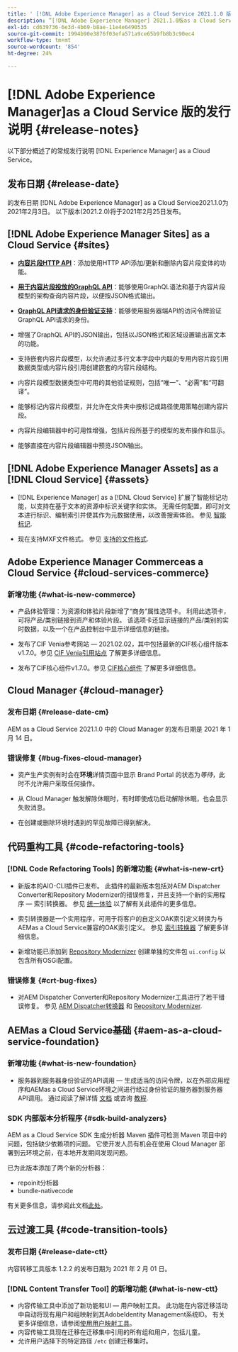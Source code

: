 ```yaml
---
title: ' [!DNL Adobe Experience Manager] as a Cloud Service 2021.1.0 版的发行说明。'
description: ”[!DNL Adobe Experience Manager] 2021.1.0版as a Cloud Service发行说明。”
exl-id: cd639736-6e3d-4b69-b8ae-11e4e6490535
source-git-commit: 1994b90e3876f03efa571a9ce65b9fb8b3c90ec4
workflow-type: tm+mt
source-wordcount: '854'
ht-degree: 24%

---
```



# [!DNL Adobe Experience Manager]as a Cloud Service 版的发行说明 {#release-notes}

以下部分概述了的常规发行说明 [!DNL Experience Manager] as a Cloud Service。

## 发布日期 {#release-date}

的发布日期 [!DNL Adobe Experience Manager] as a Cloud Service2021.1.0为2021年2月3日。
以下版本(2021.2.0)将于2021年2月25日发布。

## [!DNL Adobe Experience Manager Sites] as a Cloud Service {#sites}

* **[内容片段HTTP API](/help/assets/content-fragments/assets-api-content-fragments.md)**：添加使用HTTP API添加/更新和删除内容片段变体的功能。

* **[用于内容片段投放的GraphQL API](/help/headless/graphql-api/content-fragments.md)**：能够使用GraphQL语法和基于内容片段模型的架构查询内容片段，以便按JSON格式输出。

* **[GraphQL API请求的身份验证支持](/help/headless/security/authentication.md)**：能够使用服务器端API的访问令牌验证GraphQL API请求的身份。

* 增强了GraphQL API的JSON输出，包括以JSON格式和区域设置输出富文本的功能。

* 支持嵌套内容片段模型，以允许通过多行文本字段中内联的专用内容片段引用数据类型或内容片段引用创建嵌套的内容片段结构。

* 内容片段模型数据类型中可用的其他验证规则，包括“唯一”、“必需”和“可翻译”。

* 能够标记内容片段模型，并允许在文件夹中按标记或路径使用策略创建内容片段。

* 内容片段编辑器中的可用性增强，包括片段所基于的模型的发布操作和显示。

* 能够直接在内容片段编辑器中预览JSON输出。


## [!DNL Adobe Experience Manager Assets] as a [!DNL Cloud Service] {#assets}

* [!DNL Experience Manager] as a [!DNL Cloud Service] 扩展了智能标记功能，以支持在基于文本的资源中标识关键字和实体。 无需任何配置，即可对文本进行标识、编制索引并使其作为元数据使用，以改善搜索体验。 参见 [智能标记](/help/assets/smart-tags.md).

* 现在支持MXF文件格式。 参见 [支持的文件格式](/help/assets/file-format-support.md#video-formats).

## Adobe Experience Manager Commerceas a Cloud Service {#cloud-services-commerce}

### 新增功能 {#what-is-new-commerce}

* 产品体验管理：为资源和体验片段新增了“商务”属性选项卡。 利用此选项卡，可将产品/类别链接到资产和体验片段。 该选项卡还显示链接的产品/类别的实时数据，以及一个在产品控制台中显示详细信息的链接。

* 发布了CIF Venia参考网站 — 2021.02.02，其中包括最新的CIF核心组件版本v1.7.0。参见 [CIF Venia引用站点](https://github.com/adobe/aem-cif-guides-venia/releases/tag/venia-2021.02.02) 了解更多详细信息。

* 发布了CIF核心组件v1.7.0。参见 [CIF核心组件](https://github.com/adobe/aem-core-cif-components/releases/tag/core-cif-components-reactor-1.7.0) 了解更多详细信息。

## Cloud Manager {#cloud-manager}

### 发布日期 {#release-date-cm}

AEM as a Cloud Service 2021.1.0 中的 Cloud Manager 的发布日期是 2021 年 1 月 14 日。

### 错误修复 {#bug-fixes-cloud-manager}

* 资产生产实例有时会在&#x200B;**环境**&#x200B;详情页面中显示 Brand Portal 的状态为&#x200B;*等待*，此时不允许用户采取任何操作。

* 从 Cloud Manager 触发解除休眠时，有时即使成功启动解除休眠，也会显示失败消息。

* 在创建或删除环境时遇到的罕见故障已得到解决。

## 代码重构工具 {#code-refactoring-tools}

### [!DNL Code Refactoring Tools] 的新增功能 {#what-is-new-crt}

* 新版本的AIO-CLI插件已发布。 此插件的最新版本包括对AEM Dispatcher Converter和Repository Modernizer的错误修复，并且支持一个新的实用程序 — 索引转换器。 参见 [统一体验](https://experienceleague.adobe.com/docs/experience-manager-cloud-service/moving/refactoring-tools/unified-experience.html?lang=en#benefits) 以了解有关此插件的更多信息。

* 索引转换器是一个实用程序，可用于将客户的自定义OAK索引定义转换为与AEMas a Cloud Service兼容的OAK索引定义。 参见 [索引转换器](https://github.com/adobe/aem-cloud-service-source-migration/tree/master/packages/index-converter) 了解更多详细信息。

* 新增功能已添加到 [Repository Modernizer](https://github.com/adobe/aem-cloud-service-source-migration/tree/master/packages/repository-modernizer) 创建单独的文件包 `ui.config` 以包含所有OSGi配置。

### 错误修复 {#crt-bug-fixes}

* 对AEM Dispatcher Converter和Repository Modernizer工具进行了若干错误修复。 参见 [AEM Dispatcher转换器](https://github.com/adobe/aem-cloud-service-source-migration/tree/master/packages/dispatcher-converter) 和 [Repository Modernizer](https://github.com/adobe/aem-cloud-service-source-migration/tree/master/packages/repository-modernizer).

## AEMas a Cloud Service基础 {#aem-as-a-cloud-service-foundation}

### 新增功能 {#what-is-new-foundation}

* 服务器到服务器身份验证的API调用 — 生成适当的访问令牌，以在外部应用程序和AEMas a Cloud Service环境之间进行经过身份验证的服务器到服务器API调用。 通过阅读了解详情 [文档](/help/implementing/developing/introduction/generating-access-tokens-for-server-side-apis.md) 或咨询 [教程](https://experienceleague.adobe.com/docs/experience-manager-learn/getting-started-with-aem-headless/authentication/overview.html?lang=en#authentication).

### SDK 内部版本分析程序 {#sdk-build-analyzers}

AEM as a Cloud Service SDK 生成分析器 Maven 插件可检测 Maven 项目中的问题，包括缺少依赖项的问题。 它使开发人员有机会在使用 Cloud Manager 部署到云环境之前，在本地开发期间发现问题。

已为此版本添加了两个新的分析器：

* repoinit分析器
* bundle-nativecode

有关更多信息，请参阅此文档[此处](https://experienceleague.adobe.com/docs/experience-manager-core-components/using/developing/archetype/build-analyzer-maven-plugin.html?lang=zh-Hans#developing)。

## 云过渡工具 {#code-transition-tools}

### 发布日期 {#release-date-ctt}

内容转移工具版本 1.2.2 的发布日期为 2021 年 2 月 01 日。

### [!DNL Content Transfer Tool] 的新增功能 {#what-is-new-ctt}

* 内容传输工具中添加了新功能和UI — 用户映射工具。 此功能在内容迁移活动中自动将现有用户和组映射到其AdobeIdentity Management系统ID。 有关更多详细信息，请参阅[使用用户映射工具](https://experienceleague.adobe.com/docs/experience-manager-cloud-service/moving/cloud-migration/content-transfer-tool/using-user-mapping-tool.html)。
* 内容传输工具现在迁移在迁移集中引用的所有组和用户，包括儿童。
* 允许用户选择下的特定路径 `/etc` 创建迁移集时。
